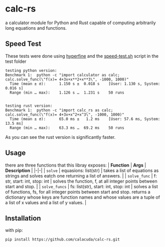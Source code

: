 # calc-rs

a calculator module for Python and Rust capable of computing arbitrarily long equations and functions.

## Speed Test

These tests were done using [hyperfine](https://github.com/sharkdp/hyperfine) and the [speed-test.sh](test/speed-test.sh) script in the test folder

```
testing python version:
Benchmark 1:  python -c "import calculator as calc; calc.solve_func(\"f(x)= 4+3x+x**2+x**3\", -1000, 1000)"
  Time (mean ± σ):      1.150 s ±  0.018 s    [User: 1.130 s, System: 0.016 s]
  Range (min … max):    1.126 s …  1.231 s    50 runs


testing rust version:
Benchmark 1:  python -c "import calc_rs as calc; calc.solve_func(\"f(x)= 4+3x+x^2+x^3\", -1000, 1000)"
  Time (mean ± σ):      65.0 ms ±   1.2 ms    [User: 57.6 ms, System: 13.5 ms]
  Range (min … max):    63.3 ms …  69.2 ms    50 runs
```

As you can see the rust version is significantly faster.

## Usage

there are three functions that this libray exposes:
| **Function** | **Args** | **Description** |
|-|-|
| `solve` | equasions: list(str) | takes a list of equations as strings and solves eatch one returning a list of answers. |
| `solve_func` | f: str, start: int, stop: int | solves the function, f, at all integer points between start and stop. |
| `solve_funcs` | fs: list(str), start: int, stop: int | solves a list of functions, fs, for all integer points between start and stop. returns a dictionary whose keys are function names and whose values are a tuple of a list of x values and a list of y values. |

## Installation

with pip:

```
pip install https://github.com/calacuda/calc-rs.git
```
